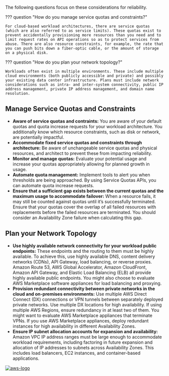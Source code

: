 The following questions focus on these considerations for reliability.

??? question "How do you manage service quotas and constraints?"

    For cloud-based workload architectures, there are service quotas (which are also referred to as service limits). These quotas exist to prevent accidentally provisioning more resources than you need and to limit request rates on API operations so as to protect services from abuse. There are also resource constraints, for example, the rate that you can push bits down a fiber-optic cable, or the amount of storage on a physical disk.

??? question "How do you plan your network topology?"

    Workloads often exist in multiple environments. These include multiple cloud environments (both publicly accessible and private) and possibly your existing data center infrastructure. Plans must include network considerations such as intra- and inter-system connectivity, public IP address management, private IP address management, and domain name resolution.

## Manage Service Quotas and Constraints

- **Aware of service quotas and contraints:** You are aware of your default quotas and quota increase requests for your workload architecture. You additionally know which resource constraints, such as disk or network, are potentially impactful.
- **Accommodate fixed service quotas and constraints through architecture:** Be aware of unchangeable service quotas and physical resources, and architect to prevent these from impacting reliability.
- **Monitor and manage quotas:** Evaluate your potential usage and increase your quotas appropriately allowing for planned growth in usage.
- **Automate quota management:** Implement tools to alert you when thresholds are being approached. By using Service Quotas APIs, you can automate quota increase requests. 
- **Ensure that a sufficient gap exists between the current quotas and the maximum usage to accommodate failover:** When a resource fails, it may still be counted against quotas until it’s successfully terminated. Ensure that your quotas cover the overlap of all failed resources with replacements before the failed resources are terminated. You should consider an Availability Zone failure when calculating this gap.

## Plan your Network Topology

- **Use highly available network connectivity for your workload public endpoints:** These endpoints and the routing to them must be highly available.
To achieve this, use highly available DNS, content delivery networks (CDNs), API Gateway, load balancing, or reverse proxies.
Amazon Route 53, AWS Global Accelerator, Amazon CloudFront, Amazon API Gateway, and Elastic Load Balancing (ELB) all provide highly available public endpoints. You might also choose to evaluate AWS Marketplace software appliances for load balancing and proxying.
- **Provision redundant connectivity between private networks in the cloud and on-premises environments:** Use multiple AWS Direct Connect (DX) connections or VPN tunnels between separately deployed private networks. Use multiple DX locations for high availability. If using multiple AWS Regions, ensure redundancy in at least two of them. You might want to evaluate AWS Marketplace appliances that terminate VPNs. If you use AWS Marketplace appliances, deploy redundant instances for high availability in different Availability Zones.
- **Ensure IP subnet allocation accounts for expansion and availability:** Amazon VPC IP address ranges must be large enough to accommodate workload requirements, including factoring in future expansion and allocation of IP addresses to subnets across Availability Zones. This includes load balancers, EC2 instances, and container-based applications. 

<a href="https://docs.aws.amazon.com/wellarchitected/latest/reliability-pillar/foundations.html">![aws-logo](https://img.shields.io/badge/Amazon_AWS-FF9900?style=for-the-badge&logo=amazonaws&logoColor=white)</a>